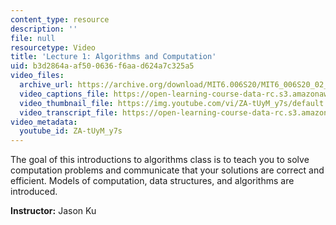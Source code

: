 ```yaml
---
content_type: resource
description: ''
file: null
resourcetype: Video
title: 'Lecture 1: Algorithms and Computation'
uid: b3d2864a-af50-0636-f6aa-d624a7c325a5
video_files:
  archive_url: https://archive.org/download/MIT6.006S20/MIT6_006S20_02_04_Lecture_1_300k.mp4
  video_captions_file: https://open-learning-course-data-rc.s3.amazonaws.com/6-006-introduction-to-algorithms-spring-2020/dd0823c3851b5df3a7e0b447eaa76050_ZA-tUyM_y7s.vtt
  video_thumbnail_file: https://img.youtube.com/vi/ZA-tUyM_y7s/default.jpg
  video_transcript_file: https://open-learning-course-data-rc.s3.amazonaws.com/6-006-introduction-to-algorithms-spring-2020/aed520a9bd6836052d2e2da9a797235b_ZA-tUyM_y7s.pdf
video_metadata:
  youtube_id: ZA-tUyM_y7s
---
```


The goal of this introductions to algorithms class is to teach you to solve computation problems and communicate that your solutions are correct and efficient. Models of computation, data structures, and algorithms are introduced.

**Instructor:** Jason Ku